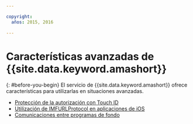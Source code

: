 ```yaml
---

copyright:
  años: 2015, 2016
  
---
```


# Características avanzadas de {{site.data.keyword.amashort}}
{: #before-you-begin}
El servicio de {{site.data.keyword.amashort}} ofrece características para utilizarlas en situaciones avanzadas.
* [Protección de la autorización con Touch ID](advanced-topics-touchid.html)
* [Utilización de IMFURLProtocol en aplicaciones de iOS](advanced-topics-IMFURLProtocol.html)
* [Comunicaciones entre programas de fondo](advanced-topics-oauthsdk.html)
